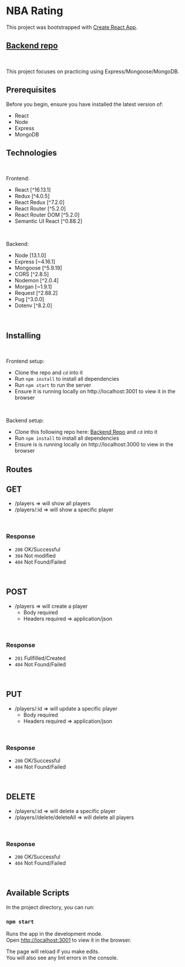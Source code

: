 # NBA Rating

This project was bootstrapped with [Create React App](https://github.com/facebook/create-react-app).
<br/>

## [Backend repo](https://github.com/valentinem1/ExpressAPI)
<br />

This project focuses on practicing using Express/Mongoose/MongoDB.

## Prerequisites
Before you begin, ensure you have installed the latest version of:
- React
- Node
- Express
- MongoDB

## Technologies
<br/>

Frontend:
- React [^16.13.1]
- Redux [^4.0.5]
- React Redux [^7.2.0]
- React Router [^5.2.0]
- React Router DOM [^5.2.0]
- Semantic UI React [^0.88.2]
<br />

Backend:
- Node [13.1.0]
- Express [~4.16.1]
- Mongoose [^5.9.19]
- CORS [^2.8.5]
- Nodemon [^2.0.4]
- Morgan [~1.9.1]
- Request [^2.88.2]
- Pug [^3.0.0]
- Dotenv [^8.2.0]
<br />

## Installing
<br/>

Frontend setup:
- Clone the repo and `cd` into it
- Run `npm install` to install all dependencies
- Run `npm start` to run the server
- Ensure it is running locally on http://localhost:3001 to view it in the browser
<br/>

Backend setup:
- Clone this following repo here: [Backend Repo](https://github.com/valentinem1/ExpressAPI) and `cd` into it
- Run `npm install` to install all dependencies
- Ensure is is running locally on http://localhost:3000 to view in the browser

## Routes
## GET
- /players => will show all players
- /players/:id => will show a specific player
<br />

### Response
- `200` OK/Successful
- `304` Not modified
- `404` Not Found/Failed
<br />

## POST
- /players => will create a player
    - Body required
    - Headers required => application/json
<br />

### Response
- `201` Fullfilled/Created
- `404` Not Found/Failed
<br />

## PUT
- /players/:id => will update a specific player
    - Body required
    - Headers required => application/json
<br />

### Response
- `200` OK/Successful
- `404` Not Found/Failed
<br />

## DELETE
- /players/:id => will delete a specific player
- /players//delete/deleteAll => will delete all players
<br />

### Response
- `200` OK/Successful
- `404` Not Found/Failed
<br />

## Available Scripts

In the project directory, you can run:

### `npm start`

Runs the app in the development mode.<br />
Open [http://localhost:3001](http://localhost:3001) to view it in the browser.

The page will reload if you make edits.<br />
You will also see any lint errors in the console.
